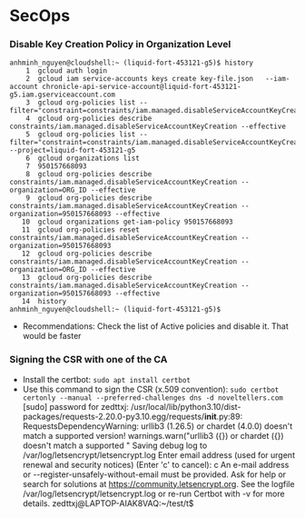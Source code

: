 # SecOps
### Disable Key Creation Policy in Organization Level
```
anhminh_nguyen@cloudshell:~ (liquid-fort-453121-g5)$ history
    1  gcloud auth login
    2  gcloud iam service-accounts keys create key-file.json   --iam-account chronicle-api-service-account@liquid-fort-453121-g5.iam.gserviceaccount.com
    3  gcloud org-policies list --filter="constraint=constraints/iam.managed.disableServiceAccountKeyCreation"
    4  gcloud org-policies describe constraints/iam.managed.disableServiceAccountKeyCreation --effective
    5  gcloud org-policies list --filter="constraint=constraints/iam.managed.disableServiceAccountKeyCreation" --project=liquid-fort-453121-g5
    6  gcloud organizations list
    7  950157668093
    8  gcloud org-policies describe constraints/iam.managed.disableServiceAccountKeyCreation --organization=ORG_ID --effective
    9  gcloud org-policies describe constraints/iam.managed.disableServiceAccountKeyCreation --organization=950157668093 --effective
   10  gcloud organizations get-iam-policy 950157668093
   11  gcloud org-policies reset constraints/iam.managed.disableServiceAccountKeyCreation --organization=950157668093
   12  gcloud org-policies describe constraints/iam.managed.disableServiceAccountKeyCreation --organization=ORG_ID --effective
   13  gcloud org-policies describe constraints/iam.managed.disableServiceAccountKeyCreation --organization=950157668093 --effective
   14  history
anhminh_nguyen@cloudshell:~ (liquid-fort-453121-g5)$ 
```
- Recommendations: Check the list of Active policies and disable it. That would be faster

### Signing the CSR with one of the CA

- Install the certbot: `sudo apt install certbot`
- Use this command to sign the CSR (x.509 convention): `sudo certbot certonly --manual --preferred-challenges dns -d noveltellers.com`
[sudo] password for zedttxj:
/usr/local/lib/python3.10/dist-packages/requests-2.20.0-py3.10.egg/requests/__init__.py:89: RequestsDependencyWarning: urllib3 (1.26.5) or chardet (4.0.0) doesn't match a supported version!
  warnings.warn("urllib3 ({}) or chardet ({}) doesn't match a supported "
Saving debug log to /var/log/letsencrypt/letsencrypt.log
Enter email address (used for urgent renewal and security notices)
 (Enter 'c' to cancel): c
An e-mail address or --register-unsafely-without-email must be provided.
Ask for help or search for solutions at https://community.letsencrypt.org. See the logfile /var/log/letsencrypt/letsencrypt.log or re-run Certbot with -v for more details.
zedttxj@LAPTOP-AIAK8VAQ:~/test/t$

